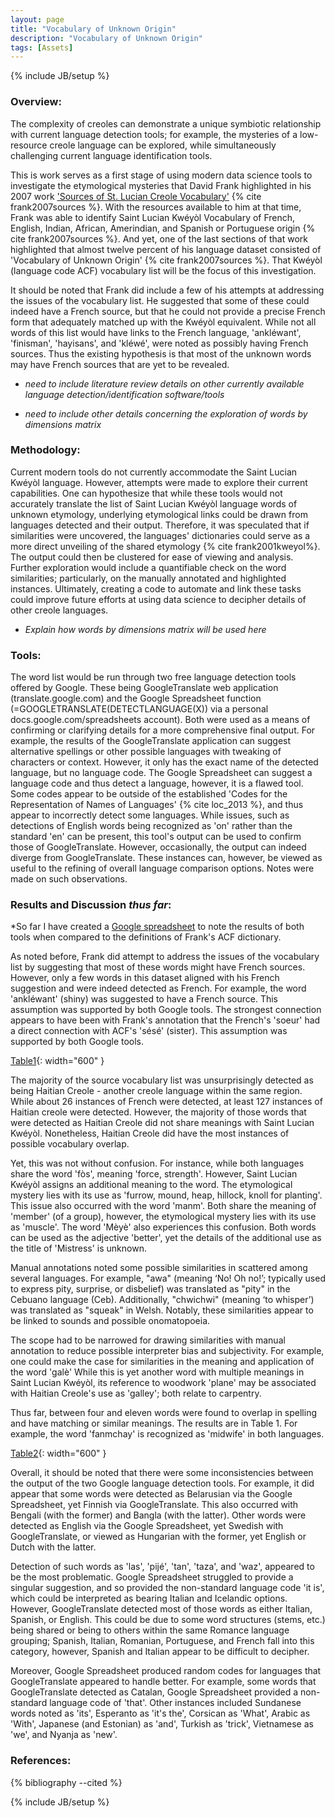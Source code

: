 ```yaml
---
layout: page
title: "Vocabulary of Unknown Origin"
description: "Vocabulary of Unknown Origin"
tags: [Assets]
---
```

{% include JB/setup %}

### Overview:

The complexity of creoles can demonstrate a unique symbiotic relationship with current language detection tools; for example, the mysteries of a low-resource creole language can be explored, while simultaneously challenging current language identification tools.

This is work serves as a first stage of using modern data science tools to investigate the etymological mysteries that David Frank highlighted in his 2007 work ['Sources of St. Lucian Creole Vocabulary'](http://saintluciancreole.dbfrank.net/workpapers/sources_of_vocabulary.pdf) {% cite frank2007sources %}. With the resources available to him at that time, Frank was able to identify Saint Lucian Kwéyòl Vocabulary of French, English, Indian,  African, Amerindian, and Spanish or Portuguese origin {% cite frank2007sources %}. And yet, one of the last sections of that work highlighted that almost twelve percent of his language dataset consisted of 'Vocabulary of Unknown Origin' {% cite frank2007sources %}. That Kwéyòl (language code ACF) vocabulary list will be the focus of this investigation. 

It should be noted that Frank did include a few of his attempts at addressing the issues of the vocabulary list. He suggested that some of these could indeed have a French source, but that he could not provide a precise French form that adequately matched up with the Kwéyòl equivalent. While not all words of this list would have links to the French language, 'ankléwant', 'finisman', 'hayisans', and 'kléwé', were noted as possibly having French sources. Thus the existing hypothesis is that most of the unknown words may have French sources that are yet to be revealed.

* *need to include literature review details on other currently available language detection/identification software/tools*

* *need to include other details concerning the exploration of words by dimensions matrix*


### Methodology:

Current modern tools do not currently accommodate the Saint Lucian Kwéyòl language. However, attempts were made to explore their current capabilities. One can hypothesize that while these tools would not accurately translate the list of Saint Lucian Kwéyòl language words of unknown etymology, underlying etymological links could be drawn from languages detected and their output. Therefore, it was speculated that if similarities were uncovered, the languages' dictionaries could serve as a more direct unveiling of the shared etymology {% cite frank2001kweyol%}. The output could then be clustered for ease of viewing and analysis. Further exploration would include a quantifiable check on the word similarities; particularly, on the manually annotated and highlighted instances. Ultimately, creating a code to automate and link these tasks could improve future efforts at using data science to decipher details of other creole languages.

* *Explain how words by dimensions matrix will be used here*

### Tools:

The word list would be run through two free language detection tools offered by Google. These being GoogleTranslate web application (translate.google.com) and the Google Spreadsheet function  (=GOOGLETRANSLATE(DETECTLANGUAGE(X)) via a personal docs.google.com/spreadsheets account). Both were used as a means of confirming or clarifying details for a more comprehensive final output. 
For example, the results of the GoogleTranslate application can suggest alternative spellings or other possible languages with tweaking of characters or context. However, it only has the exact name of the detected language, but no language code. The Google Spreadsheet can suggest a language code and thus detect a language, however, it is a flawed tool. Some codes appear to be outside of the established 'Codes for the Representation of Names of Languages' {% cite loc_2013 %}, and thus appear to incorrectly detect some languages. While issues, such as detections of English words being recognized as 'on' rather than the standard 'en' can be present, this tool's output can be used to confirm those of GoogleTranslate. However, occasionally, the output can indeed diverge from GoogleTranslate. These instances can, however, be viewed as useful to the refining of overall language comparison options. Notes were made on such observations. 
	
### Results and Discussion *thus far*:

*So far I have created a [Google spreadsheet](https://docs.google.com/spreadsheets/d/1eQUGn4ctRv5oCrpVZf_GCJQ8WL9hmrON4sMsudlnMx8/edit?usp=sharing) to note the results of both tools when compared to the definitions of Frank's ACF dictionary.

As noted before, Frank did attempt to address the issues of the vocabulary list by suggesting that most of these words might have French sources. However, only a few words in this dataset aligned with his French suggestion and were indeed detected as French. For example, the word 'ankléwant' (shiny) was suggested to have a French source. This assumption was supported by both Google tools. The strongest connection appears to have been with Frank's annotation that the French's 'soeur' had a direct connection with ACF's 'sésé' (sister). This assumption was supported by both Google tools. 

[Table1](https://raw.githubusercontent.com/llord1/llord1.github.io/master/resources/pictures/GT_French.PNG){: width="600" }

The majority of the source vocabulary list was unsurprisingly detected as being Haitian Creole - another creole language within the same region.  While about 26 instances of French were detected, at least 127 instances of Haitian creole were detected. However, the majority of those words that were detected as Haitian Creole did not share meanings with Saint Lucian Kwéyòl. Nonetheless, Haitian Creole did have the most instances of possible vocabulary overlap. 

Yet, this was not without confusion. For instance, while both languages share the word 'fòs', meaning 'force, strength'. However, Saint Lucian Kwéyòl assigns an additional meaning to the word. The etymological mystery lies with its use as 'furrow, mound, heap, hillock, knoll for planting'. This issue also occurred with the word 'manm'. Both share the meaning of 'member' (of a group), however, the etymological mystery lies with its use as 'muscle'. The word 'Mèyè' also experiences this confusion. Both words can be used as the adjective 'better', yet the details of the additional use as the title of 'Mistress' is unknown.

Manual annotations noted some possible similarities in scattered among several languages. For example, "awa"  (meaning ‘No! Oh no!’; typically used to express pity, surprise, or disbelief) was translated as "pity" in the Cebuano language (Ceb). Additionally, "chwichwi" (meaning ‘to whisper’) was translated as "squeak" in Welsh. Notably, these similarities appear to be linked to sounds and possible onomatopoeia. 

The scope had to be narrowed for drawing similarities with manual annotation to reduce possible interpreter bias and subjectivity. For example, one could make the case for similarities in the meaning and application of the word 'galè' While this is yet another word with multiple meanings in Saint Lucian Kwéyòl, its reference to woodwork 'plane' may be associated with Haitian Creole's use as 'galley'; both relate to carpentry.
	
Thus far, between four and eleven words were found to overlap in spelling and have matching or similar meanings. The results are in Table 1. For example, the word 'fanmchay' is recognized as 'midwife' in both languages. 

[Table2](https://raw.githubusercontent.com/llord1/llord1.github.io/master/resources/pictures/ht_translationtable.PNG){: width="600" }

Overall, it should be noted that there were some inconsistencies between the output of the two Google language detection tools. For example, it did appear that some words were detected as Belarusian via the Google Spreadsheet, yet Finnish via GoogleTranslate. This also occurred with Bengali (with the former) and  Bangla (with the latter). Other words were detected as English via the Google Spreadsheet, yet Swedish with GoogleTranslate, or viewed as Hungarian with the former, yet English or Dutch with the latter.

Detection of such words as 'las', 'pijé', 'tan', 'taza', and 'waz', appeared to be the most problematic. Google Spreadsheet struggled to provide a singular suggestion, and so provided the non-standard language code 'it is', which could be interpreted as bearing Italian and Icelandic options. However, GoogleTranslate detected most of those words as either Italian, Spanish, or English. This could be due to some word structures (stems, etc.) being shared or being to others within the same Romance language grouping; Spanish, Italian, Romanian, Portuguese, and French fall into this category, however, Spanish and Italian appear to be difficult to decipher.

Moreover, Google Spreadsheet produced random codes for languages that GoogleTranslate appeared to handle better. For example, some words that GoogleTranslate detected as Catalan, Google Spreadsheet provided a non-standard language code of 'that'. Other instances included Sundanese words noted as 'its', Esperanto as 'it's the', Corsican as 'What', Arabic as 'With', Japanese (and Estonian) as 'and', Turkish as 'trick', Vietnamese as 'we', and Nyanja as 'new'.


### References:


{% bibliography --cited %}

{% include JB/setup %}